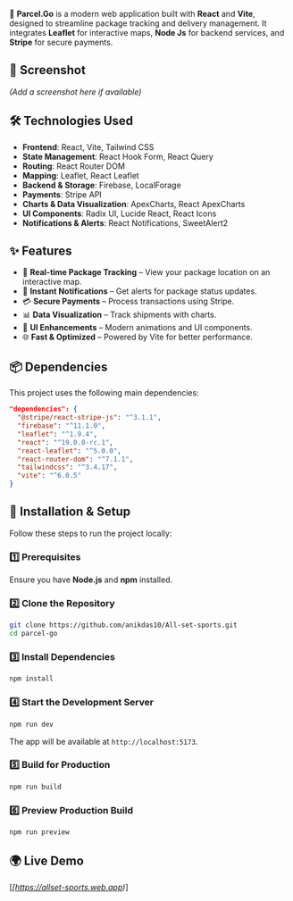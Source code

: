 


🚀 **Parcel.Go** is a modern web application built with **React** and **Vite**, designed to streamline package tracking and delivery management. It integrates **Leaflet** for interactive maps, **Node Js** for backend services, and **Stripe** for secure payments.

## 📸 Screenshot
*(Add a screenshot here if available)*

## 🛠️ Technologies Used
- **Frontend**: React, Vite, Tailwind CSS
- **State Management**: React Hook Form, React Query
- **Routing**: React Router DOM
- **Mapping**: Leaflet, React Leaflet
- **Backend & Storage**: Firebase, LocalForage
- **Payments**: Stripe API
- **Charts & Data Visualization**: ApexCharts, React ApexCharts
- **UI Components**: Radix UI, Lucide React, React Icons
- **Notifications & Alerts**: React Notifications, SweetAlert2

## ✨ Features
- 📍 **Real-time Package Tracking** – View your package location on an interactive map.
- 🔔 **Instant Notifications** – Get alerts for package status updates.
- 💳 **Secure Payments** – Process transactions using Stripe.
- 📊 **Data Visualization** – Track shipments with charts.
- 🎉 **UI Enhancements** – Modern animations and UI components.
- 🌐 **Fast & Optimized** – Powered by Vite for better performance.

## 📦 Dependencies
This project uses the following main dependencies:

```json
"dependencies": {
  "@stripe/react-stripe-js": "^3.1.1",
  "firebase": "^11.1.0",
  "leaflet": "^1.9.4",
  "react": "^19.0.0-rc.1",
  "react-leaflet": "^5.0.0",
  "react-router-dom": "^7.1.1",
  "tailwindcss": "^3.4.17",
  "vite": "^6.0.5"
}
```

## 🚀 Installation & Setup
Follow these steps to run the project locally:

### 1️⃣ Prerequisites
Ensure you have **Node.js** and **npm** installed.

### 2️⃣ Clone the Repository
```sh
git clone https://github.com/anikdas10/All-set-sports.git
cd parcel-go
```

### 3️⃣ Install Dependencies
```sh
npm install
```

### 4️⃣ Start the Development Server
```sh
npm run dev
```
The app will be available at `http://localhost:5173`.

### 5️⃣ Build for Production
```sh
npm run build
```

### 6️⃣ Preview Production Build
```sh
npm run preview
```

## 🌍 Live Demo
[*[https://allset-sports.web.app)*]
